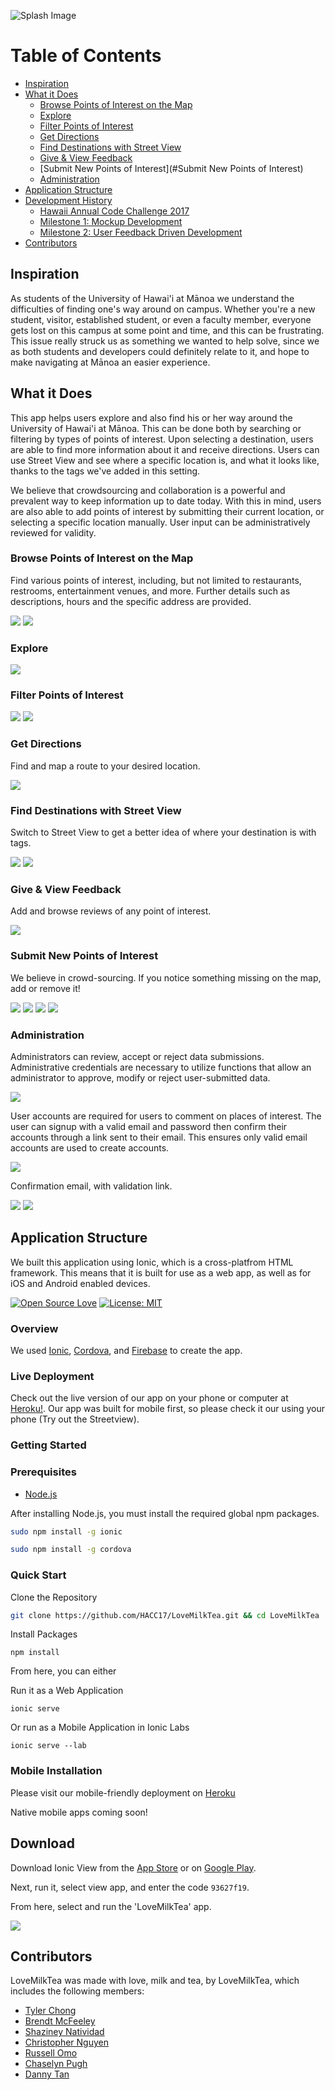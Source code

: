 ![Splash Image](images/splash.png)

# Table of Contents

* [Inspiration](#Inspiration)
* [What it Does](#What-it-Does)
  * [Browse Points of Interest on the Map](#authorization)
  * [Explore](#Explore)
  * [Filter Points of Interest](#Filter-Points-of-Interest)
  * [Get Directions](#Get-Directions)
  * [Find Destinations with Street View](#Find-Destinations-with-Street-View)
  * [Give & View Feedback](#Give-&-View-Feedback)
  * [Submit New Points of Interest](#Submit New Points of Interest)
  * [Administration](#Administration)
* [Application Structure](#application-structure)
* [Development History](#development-history)
    * [Hawaii Annual Code Challenge 2017](#hacc17)
    * [Milestone 1: Mockup Development](#milestone-1-mockup-development)
    * [Milestone 2: User Feedback Driven Development](#milestone-2-data-model-development)
* [Contributors](#Contributors)

## Inspiration

As students of the University of Hawai'i at Mānoa we understand the difficulties of finding one's way around on campus.  Whether you're a new student, visitor, established student, or even a faculty member, everyone gets lost on this campus at some point and time, and this can be frustrating.  This issue really struck us as something we wanted to help solve, since we as both students and developers could definitely relate to it, and hope to make navigating at Mānoa an easier experience.

## What it Does

This app helps users explore and also find his or her way around the University of Hawai'i at Mānoa.  This can be done both by searching or filtering by types of points of interest.  Upon selecting a destination, users are able to find more information about it and receive directions.  Users can use Street View and see where a specific location is, and what it looks like, thanks to the tags we've added in this setting.

We believe that crowdsourcing and collaboration is a powerful and prevalent way to keep information up to date today.  With this in mind, users are also able to add points of interest by submitting their current location, or selecting a specific location manually.  User input can be administratively reviewed for validity.

### Browse Points of Interest on the Map

Find various points of interest, including, but not limited to restaurants, restrooms, entertainment venues, and more.  Further details such as descriptions, hours and the specific address are provided.

<img src="/images/all.png">
<img src="/images/info.png">

### Explore

<img src="/images/explore.png">

### Filter Points of Interest

<img src="/images/filter1.png">
<img src="/images/filter2.png">

### Get Directions
Find and map a route to your desired location.

<img src="/images/directions.png">

### Find Destinations with Street View
Switch to Street View to get a better idea of where your destination is with tags.

<img src="/images/street1.png">
<img src="/images/street2.png">

### Give & View Feedback
Add and browse reviews of any point of interest.

<img src="/images/feedback.png">

### Submit New Points of Interest

We believe in crowd-sourcing. If you notice something missing on the map, add or remove it!

<img src="/images/submit0.png">
<img src="/images/submit1.png">
<img src="/images/submit2.png">
<img src="/images/submit3.png">


### Administration

Administrators can review, accept or reject data submissions. Administrative credentials are necessary to utilize functions that allow an administrator to approve, modify or reject user-submitted data.

<img src="/images/approve.png">

User accounts are required for users to comment on places of interest. The user can signup with a valid email and password then confirm their accounts through a link sent to their email. This ensures only valid email accounts are used to create accounts.

<img src="/images/notverified.png">

Confirmation email, with validation link.

<img src="/images/confirmEmail.png">

<img src="/images/comments.png">

## Application Structure

We built this application using Ionic, which is a cross-platfrom HTML framework.  This means that it is built for use as a web app, as well as for iOS and Android enabled devices.

[![Open Source Love](https://badges.frapsoft.com/os/v2/open-source.png?v=103)](https://github.com/ellerbrock/open-source-badges/)
[![License: MIT](https://img.shields.io/badge/License-MIT-yellow.svg)](https://opensource.org/licenses/MIT)

### Overview
We used [Ionic](https://ionicframework.com/), [Cordova](https://cordova.apache.org/), and [Firebase](https://firebase.google.com/) to create the app.

### Live Deployment
Check out the live version of our app on your phone or computer at [Heroku!](https://lovemilktea.herokuapp.com). Our app was built for mobile first, so please check it our using your phone (Try out the Streetview).

### Getting Started

### Prerequisites
- [Node.js](https://nodejs.org/en/download/)

After installing Node.js, you must install the required global npm packages.

```bash
sudo npm install -g ionic
```

```bash
sudo npm install -g cordova
```

### Quick Start

Clone the Repository
```bash
git clone https://github.com/HACC17/LoveMilkTea.git && cd LoveMilkTea
```
Install Packages
```
npm install
```

From here, you can either

Run it as a Web Application
```
ionic serve
```
Or run as a Mobile Application in Ionic Labs
```
ionic serve --lab
```

### Mobile Installation

Please visit our mobile-friendly deployment on [Heroku](https://lovemilktea.herokuapp.com)

Native mobile apps coming soon!


## Download

Download Ionic View from the [App Store](https://itunes.apple.com/us/app/ionic-view-test-share-ionic-apps/id1271789931) or on [Google Play](https://play.google.com/store/apps/details?id=com.ionicframework.view).

Next, run it, select view app, and enter the code `93627f19`.

From here, select and run the 'LoveMilkTea' app.

<img src="/images/code.jpg">

## Contributors

LoveMilkTea was made with love, milk and tea, by LoveMilkTea, which includes the following members:

  * [Tyler Chong](#)
  * [Brendt McFeeley](#)
  * [Shaziney Natividad](#)
  * [Christopher Nguyen](#)
  * [Russell Omo](#)
  * [Chaselyn Pugh](#)
  * [Danny Tan](#)
